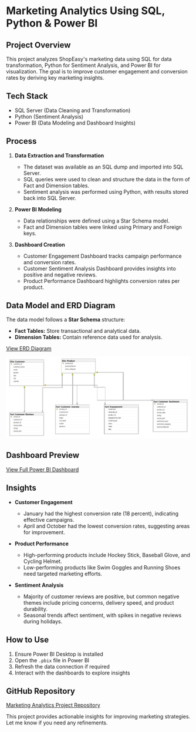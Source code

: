 # Marketing Analytics Using SQL, Python & Power BI  

## Project Overview  
This project analyzes ShopEasy's marketing data using SQL for data transformation, Python for Sentiment Analysis, and Power BI for visualization. The goal is to improve customer engagement and conversion rates by deriving key marketing insights.  

## Tech Stack  
- SQL Server (Data Cleaning and Transformation)  
- Python (Sentiment Analysis)  
- Power BI (Data Modeling and Dashboard Insights)  

## Process  
1. **Data Extraction and Transformation**  
   - The dataset was available as an SQL dump and imported into SQL Server.  
   - SQL queries were used to clean and structure the data in the form of Fact and Dimension tables.  
   - Sentiment analysis was performed using Python, with results stored back into SQL Server.  

2. **Power BI Modeling**  
   - Data relationships were defined using a Star Schema model.  
   - Fact and Dimension tables were linked using Primary and Foreign keys.  

3. **Dashboard Creation**  
   - Customer Engagement Dashboard tracks campaign performance and conversion rates.  
   - Customer Sentiment Analysis Dashboard provides insights into positive and negative reviews.  
   - Product Performance Dashboard highlights conversion rates per product.  

## Data Model and ERD Diagram  
The data model follows a **Star Schema** structure:  
- **Fact Tables:** Store transactional and analytical data.  
- **Dimension Tables:** Contain reference data used for analysis.  

[View ERD Diagram](https://github.com/awsjvd/Marketing-Analytics-Project/blob/main/ERD/ERD.JPG)  

![ERD Diagram](https://github.com/awsjvd/Marketing-Analytics-Project/blob/main/ERD/ERD.JPG)  

## Dashboard Preview  
[View Full Power BI Dashboard](https://github.com/awsjvd/Marketing-Analytics-Project/blob/main/Power%20BI/Marketing_Analytics.pdf)  

## Insights  
- **Customer Engagement**  
  - January had the highest conversion rate (18 percent), indicating effective campaigns.  
  - April and October had the lowest conversion rates, suggesting areas for improvement.  

- **Product Performance**  
  - High-performing products include Hockey Stick, Baseball Glove, and Cycling Helmet.  
  - Low-performing products like Swim Goggles and Running Shoes need targeted marketing efforts.  

- **Sentiment Analysis**  
  - Majority of customer reviews are positive, but common negative themes include pricing concerns, delivery speed, and product durability.  
  - Seasonal trends affect sentiment, with spikes in negative reviews during holidays.  

## How to Use  
1. Ensure Power BI Desktop is installed  
2. Open the `.pbix` file in Power BI  
3. Refresh the data connection if required  
4. Interact with the dashboards to explore insights  

## GitHub Repository  
[Marketing Analytics Project Repository](https://github.com/awsjvd/Marketing-Analytics-Project)  

This project provides actionable insights for improving marketing strategies. Let me know if you need any refinements.
